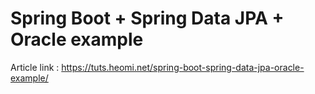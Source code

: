 # Spring Boot + Spring Data JPA + Oracle example

Article link : https://tuts.heomi.net/spring-boot-spring-data-jpa-oracle-example/

